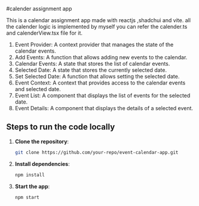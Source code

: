 #calender assignment app

This is a calendar assignment app made with reactjs ,shadchui and vite. all the calender logic is implemented by myself you can refer the calender.ts and calenderView.tsx file for it.

1. Event Provider: A context provider that manages the state of the calendar events.
2. Add Events: A function that allows adding new events to the calendar.
3. Calendar Events: A state that stores the list of calendar events.
4. Selected Date: A state that stores the currently selected date.
5. Set Selected Date: A function that allows setting the selected date.
6. Event Context: A context that provides access to the calendar events and selected date.
7. Event List: A component that displays the list of events for the selected date.
8. Event Details: A component that displays the details of a selected event. 


## Steps to run the code locally

1. **Clone the repository**:  
   ```bash
   git clone https://github.com/your-repo/event-calendar-app.git
   ```

2. **Install dependencies**:  
   ```bash
   npm install
   ```

3. **Start the app**:  
   ```bash
   npm start
   ```

